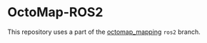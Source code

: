 # OctoMap-ROS2

This repository uses a part of the [octomap_mapping](https://github.com/OctoMap/octomap_mapping) `ros2` branch.  


